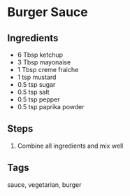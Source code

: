 # Burger Sauce

## Ingredients

* 6 Tbsp ketchup 
* 3 Tbsp mayonaise
* 1 Tbsp creme fraiche
* 1 tsp mustard
* 0.5 tsp sugar
* 0.5 tsp salt 
* 0.5 tsp pepper
* 0.5 tsp paprika powder

## Steps

1. Combine all ingredients and mix well

## Tags
sauce, vegetarian, burger
